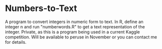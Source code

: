 # Numbers-to-Text
A program to convert integers in numeric form to text. 
In R, define an integer n and run "numberwords.R" to get a text representation of the integer. Private, as this is a program being used in a current Kaggle competition. Will be available to peruse in November or you can contact me for details.
